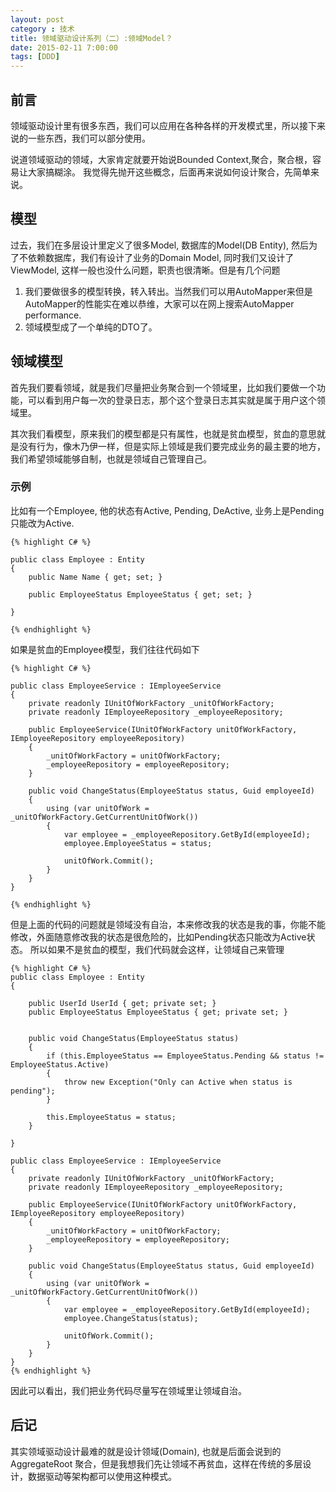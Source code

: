 ```yaml
---
layout: post
category : 技术
title: 领域驱动设计系列（二）:领域Model？
date: 2015-02-11 7:00:00
tags: [DDD]
---
```


## 前言
领域驱动设计里有很多东西，我们可以应用在各种各样的开发模式里，所以接下来说的一些东西，我们可以部分使用。

说道领域驱动的领域，大家肯定就要开始说Bounded Context,聚合，聚合根，容易让大家搞糊涂。 我觉得先抛开这些概念，后面再来说如何设计聚合，先简单来说。

## 模型

过去，我们在多层设计里定义了很多Model, 数据库的Model(DB Entity), 然后为了不依赖数据库，我们有设计了业务的Domain Model, 同时我们又设计了ViewModel, 这样一般也没什么问题，职责也很清晰。但是有几个问题

1. 我们要做很多的模型转换，转入转出。当然我们可以用AutoMapper来但是AutoMapper的性能实在难以恭维，大家可以在网上搜索AutoMapper performance.
2. 领域模型成了一个单纯的DTO了。

## 领域模型

首先我们要看领域，就是我们尽量把业务聚合到一个领域里，比如我们要做一个功能，可以看到用户每一次的登录日志，那个这个登录日志其实就是属于用户这个领域里。

其次我们看模型，原来我们的模型都是只有属性，也就是贫血模型，贫血的意思就是没有行为，像木乃伊一样，但是实际上领域是我们要完成业务的最主要的地方，我们希望领域能够自制，也就是领域自己管理自己。

### 示例

比如有一个Employee, 他的状态有Active, Pending, DeActive, 业务上是Pending只能改为Active. 

    {% highlight C# %}
    
	public class Employee : Entity
    {
        public Name Name { get; set; }
       
        public EmployeeStatus EmployeeStatus { get; set; }

    }
    
    {% endhighlight %}
	
如果是贫血的Employee模型，我们往往代码如下


	{% highlight C# %}
	
	public class EmployeeService : IEmployeeService
    {
        private readonly IUnitOfWorkFactory _unitOfWorkFactory;
        private readonly IEmployeeRepository _employeeRepository;

        public EmployeeService(IUnitOfWorkFactory unitOfWorkFactory, IEmployeeRepository employeeRepository)
        {
            _unitOfWorkFactory = unitOfWorkFactory;
            _employeeRepository = employeeRepository;
        }

        public void ChangeStatus(EmployeeStatus status, Guid employeeId)
        {
            using (var unitOfWork = _unitOfWorkFactory.GetCurrentUnitOfWork())
            {
                var employee = _employeeRepository.GetById(employeeId);
                employee.EmployeeStatus = status;

                unitOfWork.Commit();
            }
        }
    }
    
	{% endhighlight %}


但是上面的代码的问题就是领域没有自治，本来修改我的状态是我的事，你能不能修改，外面随意修改我的状态是很危险的，比如Pending状态只能改为Active状态。 所以如果不是贫血的模型，我们代码就会这样，让领域自己来管理

	
	{% highlight C# %}
	public class Employee : Entity
    {
   
        public UserId UserId { get; private set; }
        public EmployeeStatus EmployeeStatus { get; private set; }


        public void ChangeStatus(EmployeeStatus status)
        {
            if (this.EmployeeStatus == EmployeeStatus.Pending && status != EmployeeStatus.Active)
            {
                throw new Exception("Only can Active when status is pending");
            }

            this.EmployeeStatus = status;
        }

    }

	public class EmployeeService : IEmployeeService
    {
        private readonly IUnitOfWorkFactory _unitOfWorkFactory;
        private readonly IEmployeeRepository _employeeRepository;

        public EmployeeService(IUnitOfWorkFactory unitOfWorkFactory, IEmployeeRepository employeeRepository)
        {
            _unitOfWorkFactory = unitOfWorkFactory;
            _employeeRepository = employeeRepository;
        }

        public void ChangeStatus(EmployeeStatus status, Guid employeeId)
        {
            using (var unitOfWork = _unitOfWorkFactory.GetCurrentUnitOfWork())
            {
                var employee = _employeeRepository.GetById(employeeId);
                employee.ChangeStatus(status);

                unitOfWork.Commit();
            }
        }
    }
    {% endhighlight %}
	

因此可以看出，我们把业务代码尽量写在领域里让领域自治。 

## 后记
其实领域驱动设计最难的就是设计领域(Domain), 也就是后面会说到的AggregateRoot 聚合，但是我想我们先让领域不再贫血，这样在传统的多层设计，数据驱动等架构都可以使用这种模式。

